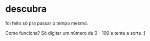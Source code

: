 # descubra
foi feito só pra passar o tempo mesmo.

Como funciona? Só digitar um número de 0 - 100 e tente a sorte :]
